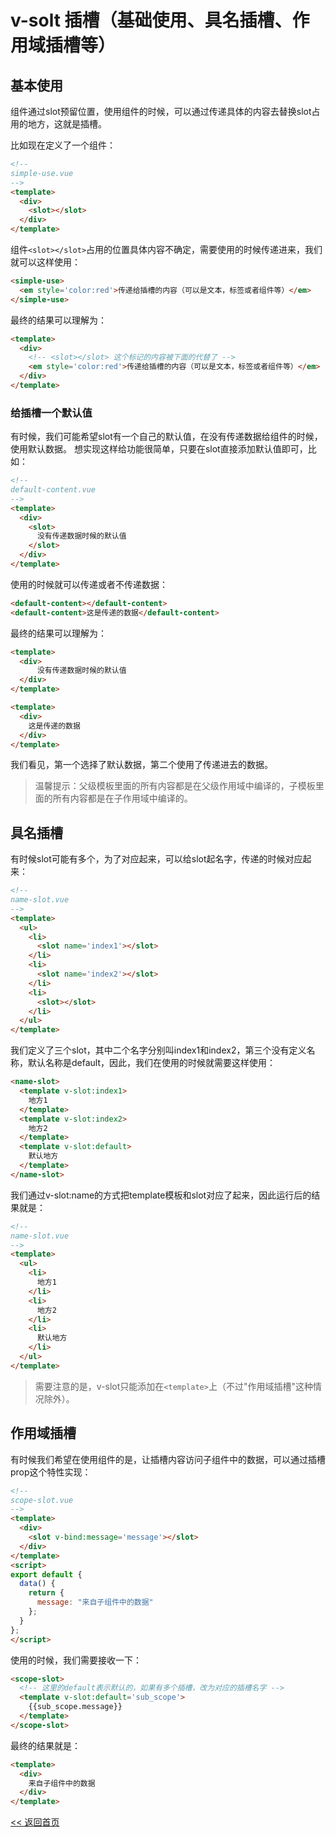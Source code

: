 v-solt 插槽（基础使用、具名插槽、作用域插槽等）
======================

## 基本使用

组件通过slot预留位置，使用组件的时候，可以通过传递具体的内容去替换slot占用的地方，这就是插槽。

比如现在定义了一个组件：

```html
<!--
simple-use.vue
-->
<template>
  <div>
    <slot></slot>
  </div>
</template>
```

组件```<slot></slot>```占用的位置具体内容不确定，需要使用的时候传递进来，我们就可以这样使用：

```html
<simple-use>
  <em style='color:red'>传递给插槽的内容（可以是文本，标签或者组件等）</em>
</simple-use>
```

最终的结果可以理解为：

```html
<template>
  <div>
    <!-- <slot></slot> 这个标记的内容被下面的代替了 -->
    <em style='color:red'>传递给插槽的内容（可以是文本，标签或者组件等）</em>
  </div>
</template>
```

### 给插槽一个默认值

有时候，我们可能希望slot有一个自己的默认值，在没有传递数据给组件的时候，使用默认数据。
想实现这样给功能很简单，只要在slot直接添加默认值即可，比如：

```html
<!--
default-content.vue
-->
<template>
  <div>
    <slot>
      没有传递数据时候的默认值
    </slot>
  </div>
</template>
```

使用的时候就可以传递或者不传递数据：

```html
<default-content></default-content>
<default-content>这是传递的数据</default-content>
```

最终的结果可以理解为：

```html
<template>
  <div>
      没有传递数据时候的默认值
  </div>
</template>

<template>
  <div>
    这是传递的数据
  </div>
</template>
```

我们看见，第一个选择了默认数据，第二个使用了传递进去的数据。

> 温馨提示：父级模板里面的所有内容都是在父级作用域中编译的，子模板里面的所有内容都是在子作用域中编译的。

## 具名插槽

有时候slot可能有多个，为了对应起来，可以给slot起名字，传递的时候对应起来：

```html
<!--
name-slot.vue
-->
<template>
  <ul>
    <li>
      <slot name='index1'></slot>
    </li>
    <li>
      <slot name='index2'></slot>
    </li>
    <li>
      <slot></slot>
    </li>
  </ul>
</template>
```

我们定义了三个slot，其中二个名字分别叫index1和index2，第三个没有定义名称，默认名称是default，因此，我们在使用的时候就需要这样使用：

```html
<name-slot>
  <template v-slot:index1>
    地方1
  </template>
  <template v-slot:index2>
    地方2
  </template>
  <template v-slot:default>
    默认地方
  </template>
</name-slot>
```

我们通过v-slot:name的方式把template模板和slot对应了起来，因此运行后的结果就是：

```html
<!--
name-slot.vue
-->
<template>
  <ul>
    <li>
      地方1
    </li>
    <li>
      地方2
    </li>
    <li>
      默认地方
    </li>
  </ul>
</template>
```

> 需要注意的是，v-slot只能添加在```<template>```上（不过"作用域插槽"这种情况除外）。

## 作用域插槽

有时候我们希望在使用组件的是，让插槽内容访问子组件中的数据，可以通过插槽 prop这个特性实现：

```html
<!--
scope-slot.vue
-->
<template>
  <div>
    <slot v-bind:message='message'></slot>
  </div>
</template>
<script>
export default {
  data() {
    return {
      message: "来自子组件中的数据"
    };
  }
};
</script>
```

使用的时候，我们需要接收一下：

```html
<scope-slot>
  <!-- 这里的default表示默认的，如果有多个插槽，改为对应的插槽名字 -->
  <template v-slot:default='sub_scope'>
    {{sub_scope.message}}
  </template>
</scope-slot>
```

最终的结果就是：

```html
<template>
  <div>
    来自子组件中的数据
  </div>
</template>
```

[<< 返回首页](../../README.md)
